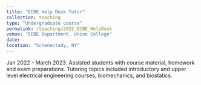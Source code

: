 ```yaml
---
title: "ECBE Help Desk Tutor"
collection: teaching
type: "Undergraduate course"
permalink: /teaching/2022_ECBE_HelpDesk
venue: "ECBE Department, Union College"
date:
location: "Schenectady, NY"
---
```

Jan 2022 - March 2023. Assisted students with course material, homework and exam preparations. Tutoring topics included introductory and upper level electrical engineering courses, biomechanics, and biostatics.

